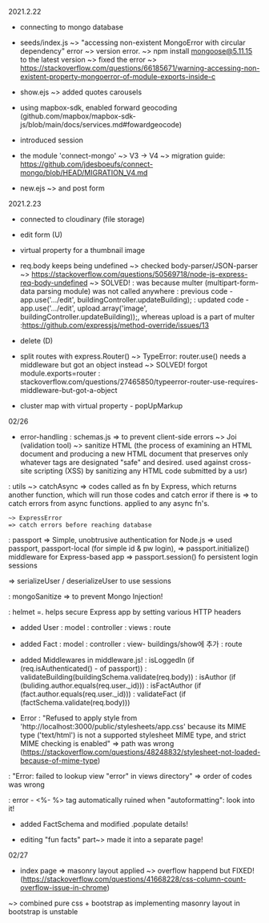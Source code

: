 2021.2.22

- connecting to mongo database
- seeds/index.js
~> "accessing non-existent MongoError with circular dependency" error
~> version error.
~> npm install mongoose@5.11.15 to the latest version
~> fixed the error
~> https://stackoverflow.com/questions/66185671/warning-accessing-non-existent-property-mongoerror-of-module-exports-inside-c

- show.ejs
~> added quotes carousels


- using mapbox-sdk, enabled forward geocoding
(github.com/mapbox/mapbox-sdk-js/blob/main/docs/services.md#fowardgeocode)

- introduced session
- the module 'connect-mongo'
~> V3 -> V4
~> migration guide: https://github.com/jdesboeufs/connect-mongo/blob/HEAD/MIGRATION_V4.md

- new.ejs
~> and post form

2021.2.23
- connected to cloudinary (file storage)

- edit form (U)
- virtual property for a thumbnail image
- req.body keeps being undefined
~> checked body-parser/JSON-parser
~> https://stackoverflow.com/questions/50569718/node-js-express-req-body-undefined
~> SOLVED!
: was because multer (multipart-form-data parsing module) was not called anywhere
: previous code - app.use('.../edit', buildingController.updateBuilding);
: updated code - app.use('.../edit', upload.array('image', buildingController.updateBuilding));, whereas upload is a part of multer
:https://github.com/expressjs/method-override/issues/13


- delete (D)

- split routes with express.Router()
~> TypeError: router.use() needs a middleware but got an object instead
~> SOLVED! forgot module.exports=router
: stackoverflow.com/questions/27465850/typeerror-router-use-requires-middleware-but-got-a-object

- cluster map with virtual property - popUpMarkup

02/26
- error-handling
: schemas.js => to prevent client-side errors
    ~> Joi (validation tool)
    ~> sanitize HTML (the process of examining an HTML document and producing a new HTML document that preserves only whatever tags are designated "safe" and desired. used against cross-site scripting (XSS) by sanitizing any HTML code submitted by a usr)

: utils
    ~> catchAsync
    => codes called as fn by Express, which returns another function, which will run those codes and catch error if there is
    => to catch errors from async functions. applied to any async fn's.

    ~> ExpressError
    => catch errors before reaching database

: passport
=> Simple, unobtrusive authentication for Node.js
=> used passport,
        passport-local (for simple id & pw login),
=> passport.initialize() middleware for Express-based app
=> passport.session() fo persistent login sessions

=> serializeUser / deserializeUser to use sessions

: mongoSanitize
=> to prevent Mongo Injection!

: helmet
=. helps secure Express app by setting various HTTP headers

- added User
: model
: controller
: views
: route

- added Fact
: model
: controller
: view- buildings/show에 추가
: route

- added Middlewares in middleware.js!
: isLoggedIn (if (req.isAuthenticated() - of passport))
: validateBuilding(buildingSchema.validate(req.body))
: isAuthor (if (buliding.author.equals(req.user._id)))
: isFactAuthor (if (fact.author.equals(req.user._id)))
: validateFact (if (factSchema.validate(req.body)))

- Error
: "Refused to apply style from 'http://localhost:3000/public/stylesheets/app.css' because its MIME type ('text/html') is not a supported stylesheet MIME type, and strict MIME checking is enabled"
=> path was wrong  (https://stackoverflow.com/questions/48248832/stylesheet-not-loaded-because-of-mime-type)

: "Error: failed to lookup view "error" in views directory"
=> order of codes was wrong

: error - <%- %> tag automatically ruined when "autoformatting": look into it!

- added FactSchema and modified .populate details!

- editing "fun facts" part~> made it into a separate page!

02/27
- index page => masonry layout applied
~> overflow happend but FIXED!
(https://stackoverflow.com/questions/41668228/css-column-count-overflow-issue-in-chrome)

~> combined pure css + bootstrap as implementing masonry layout in bootstrap is unstable



